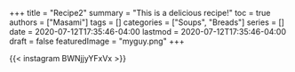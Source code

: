 +++
title = "Recipe2"
summary = "This is a delicious recipe!"
toc = true
authors = ["Masami"]
tags = []
categories = ["Soups", "Breads"]
series = []
date = 2020-07-12T17:35:46-04:00
lastmod = 2020-07-12T17:35:46-04:00
draft = false
featuredImage = "myguy.png"
+++

{{< instagram BWNjjyYFxVx >}}
